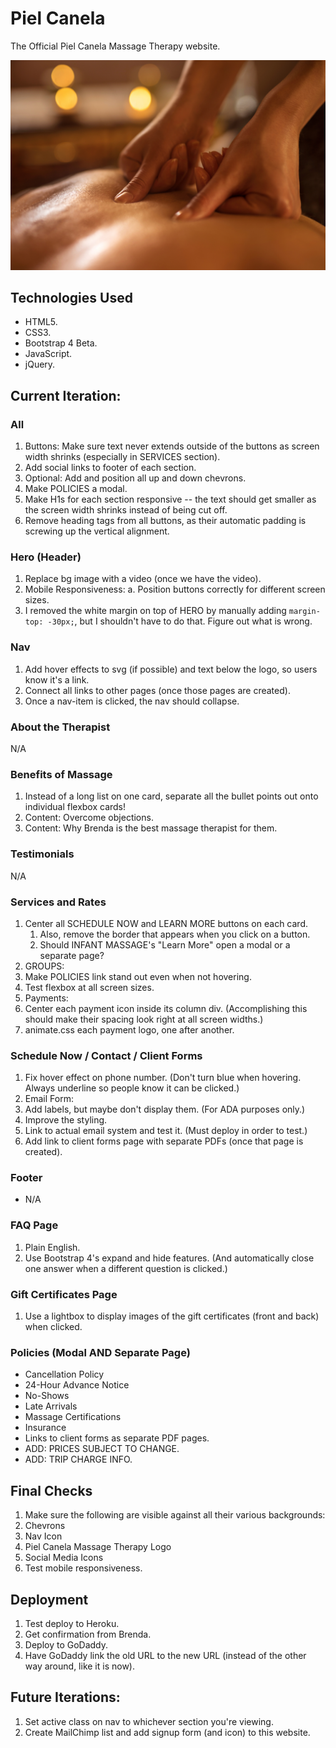 # Piel Canela

The Official Piel Canela Massage Therapy website.

![Piel Canela Massage Therapy](https://github.com/toddcf/pielcanela/blob/master/assets/img/hands-large.jpg "Piel Canela Massage Therapy")

## Technologies Used

- HTML5.
- CSS3.
- Bootstrap 4 Beta.
- JavaScript.
- jQuery.

## Current Iteration:

### All

1. Buttons: Make sure text never extends outside of the buttons as screen width shrinks (especially in SERVICES section).
2. Add social links to footer of each section.
3. Optional: Add and position all up and down chevrons.
4. Make POLICIES a modal.
5. Make H1s for each section responsive -- the text should get smaller as the screen width shrinks instead of being cut off.
6. Remove heading tags from all buttons, as their automatic padding is screwing up the vertical alignment.

### Hero (Header)

1. Replace bg image with a video (once we have the video).
2. Mobile Responsiveness:
  a. Position buttons correctly for different screen sizes.
3. I removed the white margin on top of HERO by manually adding `margin-top: -30px;`, but I shouldn't have to do that. Figure out what is wrong.

### Nav

1. Add hover effects to svg (if possible) and text below the logo, so users know it's a link.
2. Connect all links to other pages (once those pages are created).
3. Once a nav-item is clicked, the nav should collapse.

### About the Therapist

N/A

### Benefits of Massage

1. Instead of a long list on one card, separate all the bullet points out onto individual flexbox cards!
2. Content: Overcome objections.
2. Content: Why Brenda is the best massage therapist for them.

### Testimonials

N/A

### Services and Rates

1. Center all SCHEDULE NOW and LEARN MORE buttons on each card.
   1. Also, remove the border that appears when you click on a button.
   2. Should INFANT MASSAGE's "Learn More" open a modal or a separate page?
2. GROUPS:
  1. Make POLICIES link stand out even when not hovering.
3. Test flexbox at all screen sizes.
4. Payments:
  1. Center each payment icon inside its column div. (Accomplishing this should make their spacing look right at all screen widths.)
  2. animate.css each payment logo, one after another.

### Schedule Now / Contact / Client Forms

1. Fix hover effect on phone number. (Don't turn blue when hovering. Always underline so people know it can be clicked.)
2. Email Form:
  1. Add labels, but maybe don't display them. (For ADA purposes only.)
  2. Improve the styling.
  3. Link to actual email system and test it. (Must deploy in order to test.)
3. Add link to client forms page with separate PDFs (once that page is created).

### Footer

- N/A

### FAQ Page

1. Plain English.
2. Use Bootstrap 4's expand and hide features. (And automatically close one answer when a different question is clicked.)

### Gift Certificates Page

1. Use a lightbox to display images of the gift certificates (front and back) when clicked.

### Policies (Modal AND Separate Page)
  
- Cancellation Policy
- 24-Hour Advance Notice
- No-Shows
- Late Arrivals
- Massage Certifications
- Insurance
- Links to client forms as separate PDF pages.
- ADD: PRICES SUBJECT TO CHANGE.
- ADD: TRIP CHARGE INFO.

## Final Checks

1. Make sure the following are visible against all their various backgrounds:
  1. Chevrons
  2. Nav Icon
  3. Piel Canela Massage Therapy Logo
  4. Social Media Icons
2. Test mobile responsiveness.

## Deployment

1. Test deploy to Heroku.
2. Get confirmation from Brenda.
3. Deploy to GoDaddy.
4. Have GoDaddy link the old URL to the new URL (instead of the other way around, like it is now).

## Future Iterations:

1. Set active class on nav to whichever section you're viewing.
2. Create MailChimp list and add signup form (and icon) to this website.